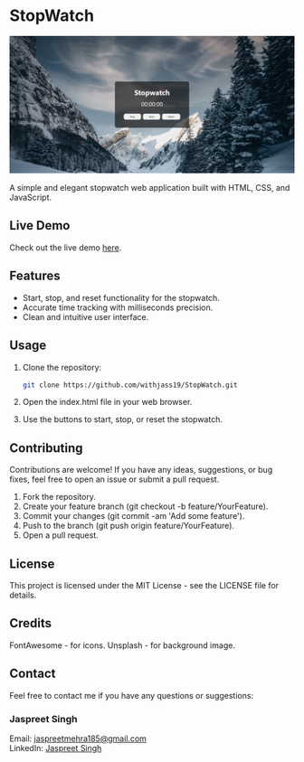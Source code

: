 # StopWatch

![StopWatch Preview](UI.png)

A simple and elegant stopwatch web application built with HTML, CSS, and JavaScript.

## Live Demo

Check out the live demo [here](https://withjass19.github.io/StopWatch).

## Features

- Start, stop, and reset functionality for the stopwatch.
- Accurate time tracking with milliseconds precision.
- Clean and intuitive user interface.

## Usage

1. Clone the repository:

   ```bash
   git clone https://github.com/withjass19/StopWatch.git
   
2. Open the index.html file in your web browser.

3. Use the buttons to start, stop, or reset the stopwatch.

## Contributing

Contributions are welcome! If you have any ideas, suggestions, or bug fixes, feel free to open an issue or submit a pull request.

1. Fork the repository.
2. Create your feature branch (git checkout -b feature/YourFeature).
3. Commit your changes (git commit -am 'Add some feature').
4. Push to the branch (git push origin feature/YourFeature).
5. Open a pull request.

## License

This project is licensed under the MIT License - see the LICENSE file for details.

## Credits

FontAwesome - for icons.
Unsplash - for background image.

## Contact

Feel free to contact me if you have any questions or suggestions:

### Jaspreet Singh

Email: jaspreetmehra185@gmail.com <br>
LinkedIn: [Jaspreet Singh](https://www.linkedin.com/in/jaspreet-s-2227a6226/)
